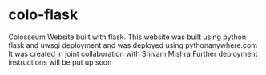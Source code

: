 # colo-flask
Colosseum Website built with flask.
This website was built using python flask and uwsgi deployment and was deployed using pythonanywhere.com
It was created in joint collaboration with Shivam Mishra 
Further deployment instructions will be put up soon
